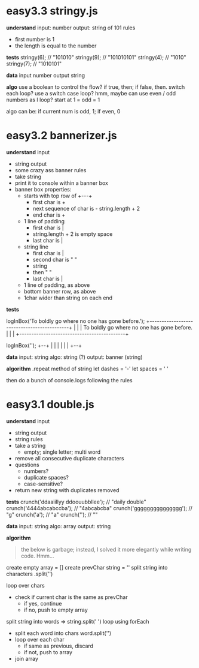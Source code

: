 # easy3.3 stringy.js

**understand**
input: number
output: string of 101
rules
  * first number is 1
  * the length is equal to the number

**tests**
stringy(6);    // "101010"
stringy(9);    // "101010101"
stringy(4);    // "1010"
stringy(7);    // "1010101"

**data**
input number
output string

**algo**
use a boolean to control the flow? if true, then; if false, then. switch each loop?
use a switch case loop?
hmm, maybe can use even / odd numbers as I loop?
start at 1 = odd = 1

algo can be: if current num is odd, 1; if even, 0


# easy3.2 bannerizer.js

**understand**
input
  * string
output
  * some crazy ass banner
rules
  * take string
  * print it to console within a banner box
  * banner box properties:
    * starts with top row of +---+
      * first char is +
      * next sequence of char is - string.length + 2
      * end char is +
    * 1 line of padding
      * first char is |
      * string.length + 2 is empty space
      * last char is |
    * string line
      * first char is |
      * second char is " "
      * string
      * then " "
      * last char is |
    * 1 line of padding, as above
    * bottom banner row, as above
    * 1char wider than string on each end

**tests**

logInBox('To boldly go where no one has gone before.');
+--------------------------------------------+
|                                            |
| To boldly go where no one has gone before. |
|                                            |
+--------------------------------------------+

logInBox('');
+--+
|  |
|  |
|  |
+--+

**data**
input: string
algo: string (?)
output: banner (string)

**algorithm**
.repeat method of string
let dashes = '-'
let spaces = ' '

then do a bunch of console.logs following the rules


# easy3.1 double.js

**understand**
input
  * string
output
  * string
rules
  * take a string
    * empty; single letter; multi word
  * remove all consecutive duplicate characters
  * questions
    * numbers?
    * duplicate spaces?
    * case-sensitive?
  * return new string with duplicates removed

**tests**
crunch('ddaaiillyy ddoouubbllee');    // "daily double"
crunch('4444abcabccba');              // "4abcabcba"
crunch('ggggggggggggggg');            // "g"
crunch('a');                          // "a"
crunch('');                           // ""

**data**
input: string
algo: array
output: string

**algorithm**

> the below is garbage; instead, I solved it more elegantly while writing code. Hmm…

create empty array = []
create prevChar string = ''
split string into characters .split('')

loop over chars
  * check if current char is the same as prevChar
    * if yes, continue
    * if no, push to empty array


split string into words => string.split(' ')
loop using forEach
  * split each word into chars word.split('')
  * loop over each char
    * if same as previous, discard
    * if not, push to array
  * join array
